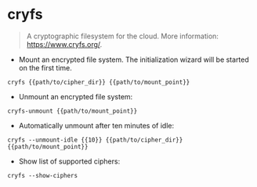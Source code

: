 # cryfs

> A cryptographic filesystem for the cloud.
> More information: <https://www.cryfs.org/>.

- Mount an encrypted file system. The initialization wizard will be started on the first time.

`cryfs {{path/to/cipher_dir}} {{path/to/mount_point}}`

- Unmount an encrypted file system:

`cryfs-unmount {{path/to/mount_point}}`

- Automatically unmount after ten minutes of idle:

`cryfs --unmount-idle {{10}} {{path/to/cipher_dir}} {{path/to/mount_point}}`

- Show list of supported ciphers:

`cryfs --show-ciphers`
